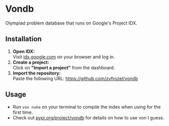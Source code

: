 # Vondb

Olympiad problem database that runs on Google's Project IDX.

## Installation

1. **Open IDX:**  
   Visit [idx.google.com](https://idx.google.com) on your browser and log in.
2. **Create a project:**  
   Click on **"Import a project"** from the dashboard.
3. **Import the repository:**  
   Paste the following URL:
   https://github.com/zvfrozel/vondb

## Usage
* Run `von nuke` on your terminal to compile the index when using for the first time.
* Check out [pypi.org/project/vondb](https://pypi.org/project/vondb) for details on how to use von I guess.
